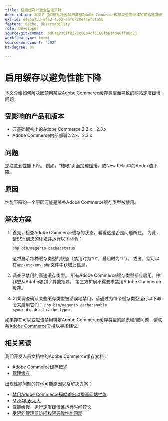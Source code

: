```yaml
---
title: 启用缓存以避免性能下降
description: 本文介绍如何解决因禁用某些Adobe Commerce缓存类型而导致的网站速度缓慢问题。
exl-id: e4e5a753-efa3-4552-aaf6-28e44efcfa5b
feature: Cache, Observability
role: Developer
source-git-commit: bd6aa238ff8273c60a4cf5160fb614de6ff00d21
workflow-type: tm+mt
source-wordcount: '292'
ht-degree: 0%

---
```


# 启用缓存以避免性能下降

本文介绍如何解决因禁用某些Adobe Commerce缓存类型而导致的网站速度缓慢问题。

## 受影响的产品和版本

* 云基础架构上的Adobe Commerce 2.2.x、2.3.x
* Adobe Commerce内部部署2.2.x、2.3.x

## 问题

您注意到性能下降。 例如，“结帐”页面加载缓慢，或New Relic中的Apdex值下降。

## 原因

性能下降的一个原因可能是某些Adobe Commerce缓存类型被禁用。

## 解决方案

1. 首先，检查Adobe Commerce缓存的状态，看看这是否是问题所在。 为此，请[SSH到您的环境](https://experienceleague.adobe.com/en/docs/commerce-cloud-service/user-guide/develop/secure-connections#ssh)并运行以下命令：

   ```bash
   php bin/magento cache:status
   ```

   这将显示每种缓存类型的状态（禁用时为“0”，启用时为“1”）。 或者，您可以在`app/etc/env.php`文件中获取此信息。

1. 调查已禁用的高速缓存类型。 所有Adobe Commerce缓存类型都应启用，除非您从Adobe收到了其他指导。 第三方扩展不得要求禁用Adobe Commerce缓存。
1. 如果调查确认某些缓存类型被错误地禁用，请通过为每个缓存类型运行以下命令来启用它们： `php bin/magento cache:enable <your_disabled_cache_type>`

如果存在可以或应该禁用特定Adobe Commerce缓存类型的顾虑和/或问题，请[联系Adobe Commerce支持](/help/help-center-guide/help-center/magento-help-center-user-guide.md#submit-ticket)以寻求建议。

## 相关阅读

我们开发人员文档中的Adobe Commerce缓存文档：

* [Adobe Commerce缓存概述](https://developer.adobe.com/commerce/frontend-core/guide/caching/)
* [管理缓存](https://experienceleague.adobe.com/en/docs/commerce-operations/configuration-guide/cli/manage-cache)

出现性能问题的其他可能原因以及解决方案：

* [禁用Adobe Commerce横幅输出以提高网站性能](https://experienceleague.adobe.com/en/docs/experience-cloud-kcs/kbarticles/ka-26909)
* [MySQL表太大](https://experienceleague.adobe.com/en/docs/experience-cloud-kcs/kbarticles/ka-26945)
* [性能缓慢、运行速度缓慢且运行时间较长](/help/troubleshooting/miscellaneous/slow-performance-slow-and-long-running-crons.md)
* [受限的管理员访问权限导致性能问题](/help/troubleshooting/miscellaneous/restricted-admin-access-causing-performance-issues.md)
